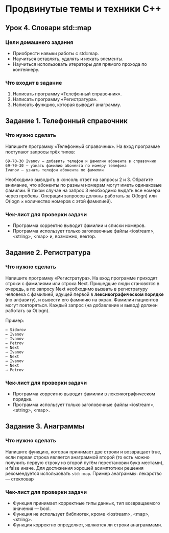 # Продвинутые темы и техники C++
## Урок 4. Словари std::map
### Цели домашнего задания

* Приобрести навыки работы с std::map.
* Научиться вставлять, удалять и искать элементы.
* Научиться использовать итераторы для прямого прохода по контейнеру.

### Что входит в задание
1. Написать программу «Телефонный справочник».
2. Написать программу «Регистратура».
3. Написать функцию, которая выводит анаграмму.

## Задание 1. Телефонный справочник

### Что нужно сделать
Напишите программу «Телефонный справочник».
На вход программе поступают запросы трёх типов:
```
69-70-30 Ivanov — добавить телефон и фамилию абонента в справочник
69-70-30 — узнать фамилию абонента по номеру телефона
Ivanov — узнать телефон абонента по фамилии
```
Необходимо выводить в консоль ответ на запросы 2 и 3. Обратите внимание, что абоненты по разным номерам могут иметь одинаковые фамилии. В таком случае на запрос 3 необходимо выдать все номера через пробелы.
Операции запросов должны работать за O(logn) или O(logn × количество номеров с этой фамилией).

### Чек-лист для проверки задачи
* Программа корректно выводит фамилии и списки номеров.
* Программа использует только заголовочные файлы \<iostream\>, \<string\>, \<map\> и, возможно, вектор.


## Задание 2. Регистратура

### Что нужно сделать
Напишите программу «Регистратура».
На вход программе приходят строки с фамилиями или строка Next. Пришедшие люди становятся в очередь, а по запросу Next необходимо вызвать в регистратуру человека с фамилией, идущей первой в **лексикографическом порядке** (по алфавиту), и вывести его фамилию на экран. Фамилии пациентов могут повторяться.
Каждый запрос (на добавление и вывод) должен работать за O(logn).

Пример:
```
← Sidorov
← Ivanov
← Ivanov
← Petrov
← Next
→ Ivanov
← Next
→ Ivanov
← Next
→ Petrov
```
### Чек-лист для проверки задачи
* Программа корректно выводит фамилии в лексикографическом порядке.
* Программа использует только заголовочные файлы \<iostream\>, \<string\>, \<map\>.


## Задание 3. Анаграммы

### Что нужно сделать
Напишите функцию, которая принимает две строки и возвращает true, если первая строка является анаграммой второй (то есть можно получить первую строку из второй путём перестановки букв местами), и false иначе. Для достижения хорошей асимптотики решения рекомендуется использовать ```std::map```.
Пример анаграммы: лекарство — стекловар

### Чек-лист для проверки задачи
* Функция принимает корректные типы данных, тип возвращаемого значения — bool.
* Функция не использует библиотек, кроме \<iostream\>, \<map\>, \<string\>.
* Функция корректно определяет, являются ли строки анаграммами.
